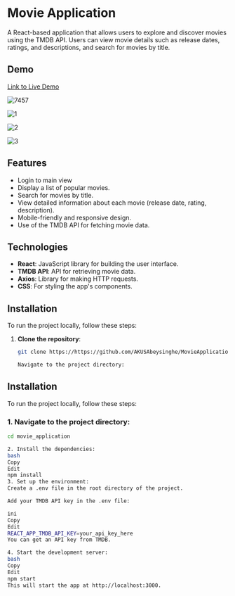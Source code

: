 # Movie Application

A React-based application that allows users to explore and discover movies using the TMDB API. Users can view movie details such as release dates, ratings, and descriptions, and search for movies by title.

## Demo

[Link to Live Demo ](https://)

![7457](https://github.com/user-attachments/assets/55aa664d-c253-44b8-87e1-b03e18ab0fb8)

![1](https://github.com/user-attachments/assets/38d7c0ed-d0c9-49a0-886f-37ca0f859d66)

![2](https://github.com/user-attachments/assets/d18c4efc-8f46-49ba-9108-fa0bfabcf640)

![3](https://github.com/user-attachments/assets/564531a3-9d82-47c0-8134-cd10e3750b4c)

## Features

- Login to main view
- Display a list of popular movies.
- Search for movies by title.
- View detailed information about each movie (release date, rating, description).
- Mobile-friendly and responsive design.
- Use of the TMDB API for fetching movie data.

## Technologies

- **React**: JavaScript library for building the user interface.
- **TMDB API**: API for retrieving movie data.
- **Axios**: Library for making HTTP requests.
- **CSS**: For styling the app's components.

## Installation

To run the project locally, follow these steps:

1. **Clone the repository**:
   
   ```bash
   git clone https://https://github.com/AKUSAbeysinghe/MovieApplication.git

   Navigate to the project directory:


## Installation

To run the project locally, follow these steps:

### 1. Navigate to the project directory:

```bash
cd movie_application

2. Install the dependencies:
bash
Copy
Edit
npm install
3. Set up the environment:
Create a .env file in the root directory of the project.

Add your TMDB API key in the .env file:

ini
Copy
Edit
REACT_APP_TMDB_API_KEY=your_api_key_here
You can get an API key from TMDB.

4. Start the development server:
bash
Copy
Edit
npm start
This will start the app at http://localhost:3000.


